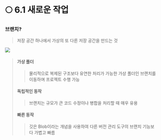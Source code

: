 🌕   6.1 새로운 작업
 ======================

### 브랜치?
> 저장 공간 하나에서 가상의 또 다른 저장 공간을 만드는 것
<img src="https://backlog.com/git-tutorial/kr/img/post/stepup/capture_stepup1_1_2.png">
<br>

> #### 가상 폴더
>   > 물리적으로 복제된 구조보다 유연한 처리가 가능한 가상 폴더인 브랜치를 이동하며 프로젝트 수행 가능
> #### 독립적인 동작
>   > 브랜치는 규모가 큰 코드 수정이나 병합을 처리할 때 매우 유용
> #### 빠른 동작
>   > 깃은 Blob이라는 개념을 사용하여 다른 버전 관리 도구의 브랜치 기능보다 가볍고 빠름
